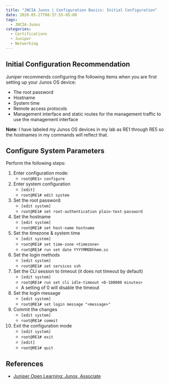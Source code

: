 ```yaml
---
title: "JNCIA Junos | Configuration Basics: Initial Configuration"
date: 2020-05-27T08:37:55-05:00
tags:
  - JNCIA-Junos
categories:
  - Certifications
  - Juniper
  - Networking
---
```

## Initial Configuration Recommendation
Juniper recommends configuring the following  items when you are first setting up your Junos OS device:

  * The root password
  * Hostname
  * System time
  * Remote access protocols
  * Management interface and static routes for the management traffic to use the management interface

**Note**: I have labeled my Junos OS devices in my lab as RE1 through RE5 so the hostnames in my commands will reflect that.

## Configure System Parameters
Perform the following steps:

  1. Enter configuration mode:
      * `root@RE1> configure`
  2. Enter system configuration
      * `[edit]`
      * `root@RE1# edit system`
  3. Set the root password:
      * `[edit system]`
      * `root@RE1# set root-authentication plain-text-password`
  4. Set the hostname
      * `[edit system]`
      * `root@RE1# set host-name hostname`
  5. Set the timezone & system time
      * `[edit system]`
      * `root@RE1# set time-zone <timezone>`
      * `root@RE1# run set date YYYYMMDDhhmm.ss`
  6. Set the login methods
      * `[edit system]`
      * `root@RE1# set services ssh`
  7. Set the CLI session to timeout (it does not timeout by default)
      * `[edit system]`
      * `root@RE1# run set cli idle-timeout <0-100000 minutes>`
      * A setting of 0 will disable the timeout
  8. Set the login message
      * `[edit system]`
      * `root@RE1# set login message "<message>"`
  9. Commit the changes
      * `[edit system]`
      * `root@RE1# commit`
  10. Exit the configuration mode
      * `[edit system]`
      * `root@RE1# exit`
      * `[edit]`
      * `root@RE1# quit`

## References
  * [Juniper Open Learning: Junos, Associate](https://cloud.contentraven.com/junosgenius/learningpath-detail/1004/3/0/1)
